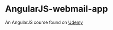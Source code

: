 # AngularJS-webmail-app

An AngularJS course found on [Udemy](https://www.udemy.com/share/101AN2BkASeF1TQng=/)
